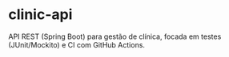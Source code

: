 # clinic-api
API REST (Spring Boot) para gestão de clínica, focada em testes (JUnit/Mockito) e CI com GitHub Actions.
